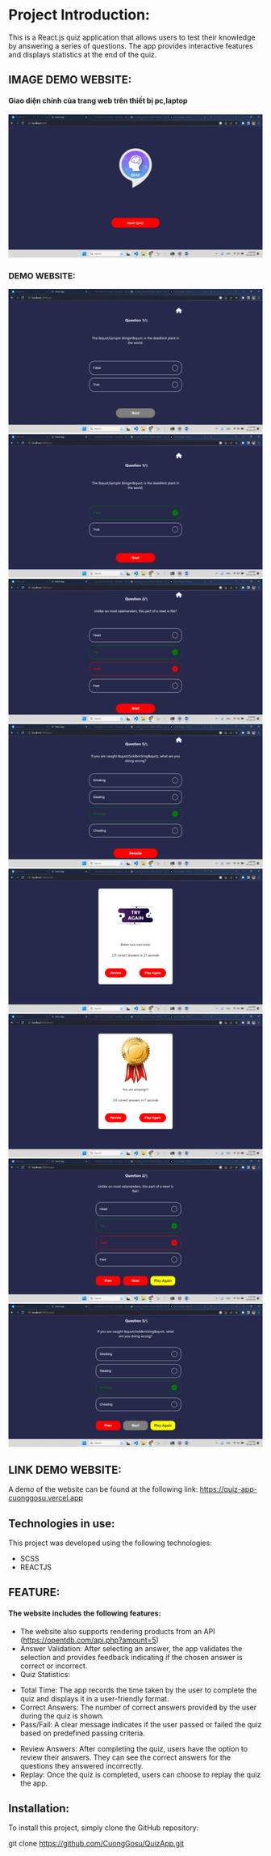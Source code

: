# Project Introduction:

This is a React.js quiz application that allows users to test their knowledge by answering a series of questions. The app provides interactive features and displays statistics at the end of the quiz.

## IMAGE DEMO WEBSITE:

#### Giao diện chính của trang web trên thiết bị pc,laptop

![Giao diện chính của trang web trên thiết bị pc,laptop](./src/imgs/trangchu.png)

### DEMO WEBSITE:

![Giao diện của trang web](./src/imgs/demo1.png)
![Giao diện của trang web](./src/imgs/demo-true-answer.png)
![Giao diện của trang web](./src/imgs/demo-false-answer.png)
![Giao diện của trang web](./src/imgs/demo2.png)
![Giao diện của trang web](./src/imgs/demo-result-bad.png)
![Giao diện của trang web](./src/imgs/demo-result-good.png)
![Giao diện của trang web](./src/imgs/demo-review.png)
![Giao diện của trang web](./src/imgs/demo-review-2.png)

## LINK DEMO WEBSITE:

A demo of the website can be found at the following link: https://quiz-app-cuonggosu.vercel.app

## Technologies in use:

This project was developed using the following technologies:

- SCSS
- REACTJS

## FEATURE:

#### The website includes the following features:

- The website also supports rendering products from an API (https://opentdb.com/api.php?amount=5)
- Answer Validation: After selecting an answer, the app validates the selection and provides feedback indicating if the chosen answer is correct or incorrect.
- Quiz Statistics:

* Total Time: The app records the time taken by the user to complete the quiz and displays it in a user-friendly format.
* Correct Answers: The number of correct answers provided by the user during the quiz is shown.
* Pass/Fail: A clear message indicates if the user passed or failed the quiz based on predefined passing criteria.

- Review Answers: After completing the quiz, users have the option to review their answers. They can see the correct answers for the questions they answered incorrectly.
- Replay: Once the quiz is completed, users can choose to replay the quiz the app.

## Installation:

To install this project, simply clone the GitHub repository:

git clone https://github.com/CuongGosu/QuizApp.git

